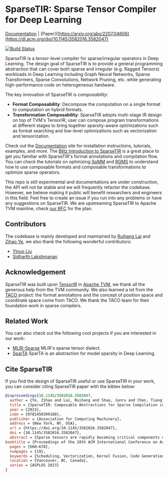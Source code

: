 <!--- Licensed to the Apache Software Foundation (ASF) under one -->
<!--- or more contributor license agreements.  See the NOTICE file -->
<!--- distributed with this work for additional information -->
<!--- regarding copyright ownership.  The ASF licenses this file -->
<!--- to you under the Apache License, Version 2.0 (the -->
<!--- "License"); you may not use this file except in compliance -->
<!--- with the License.  You may obtain a copy of the License at -->

<!---   http://www.apache.org/licenses/LICENSE-2.0 -->

<!--- Unless required by applicable law or agreed to in writing, -->
<!--- software distributed under the License is distributed on an -->
<!--- "AS IS" BASIS, WITHOUT WARRANTIES OR CONDITIONS OF ANY -->
<!--- KIND, either express or implied.  See the License for the -->
<!--- specific language governing permissions and limitations -->
<!--- under the License. -->


SparseTIR: Sparse Tensor Compiler for Deep Learning
==============================================
[Documentation](https://sampl.cs.washington.edu/SparseTIR/) |
[Paper]([https://arxiv.org/abs/2207.04606](https://dl.acm.org/doi/10.1145/3582016.3582047)

[![Build Status](https://github.com/uwsampl/sparsetir/actions/workflows/build.yml/badge.svg)](https://github.com/uwsampl/sparsetir/actions/workflows/build.yml)

SparseTIR is a tensor-level compiler for sparse/irregular operators in Deep Learning. The design goal of SparseTIR is to provide a general programming abstraction that can cover both sparse and irregular (e.g. Ragged Tensors) workloads in Deep Learning including Graph Neural Networks, Sparse Transformers, Sparse Convolutions, Network Pruning, etc. while generating high-performance code on heterogeneous hardware.

The key innovation of SparseTIR is *composability*:
- **Format Composability**: Decompose the computation on a single format to computation on hybrid formats.
- **Transformation Composability**: SparseTIR adopts multi-stage IR design on top of TVM's TensorIR, user can compose program transformations at different stages to bring together sparsity-aware optimizations such as format searching and low-level optimizations such as vectorization and tensorization.

Check out the [Documentation](https://sampl.cs.washington.edu/SparseTIR/) site for installation instructions, tutorials, examples, and more. The [Blitz Introduction to SparseTIR](https://sampl.cs.washington.edu/SparseTIR/tutorials/blitz.html) is a great place to get you familiar with SparseTIR's format annotations and compilation flow. You can check the tutorials on optimizing [SpMM](https://sampl.cs.washington.edu/SparseTIR/tutorials/spmm.html) and [RGMS](https://sampl.cs.washington.edu/SparseTIR/tutorials/rgcn.html) to understand how to use composable formats and composable transformations to optimize sparse operators.

This repo is still experimental and documentations are under construction, the API will not be stable and we will frequently refactor the codebase. However, we believe making it public will benefit researchers and engineers in this field. Feel free to create an issue if you run into any problems or have any suggestions on SparseTIR. We are upstreaming SparseTIR to Apache TVM mainline, check [our RFC](https://discuss.tvm.apache.org/t/rfc-sparsetir-as-a-new-dialect-in-tvm/14645) for the plan.

Contributors
------------
The codebase is mainly developed and maintained by [Ruihang Lai](https://github.com/MasterJH5574) and [Zihao Ye](https://github.com/yzh119/), we also thank the following wonderful contributors:

- [Yinuo Liu](https://github.com/qelk123)
- [Sidharth Lakshmanan](https://github.com/sidlak-c137)

Acknowledgement
---------------
SparseTIR was built upon [TensorIR](https://arxiv.org/pdf/2207.04296.pdf) in [Apache TVM](https://tvm.apache.org/), we thank all the generous help from the TVM community. We also learned a lot from the [TACO](https://github.com/tensor-compiler/taco) project: the format annotations and the concept of position space and coordinate space come from TACO. We thank the TACO team for their foundation work in sparse compilers.

Related Work
------------
You can also check out the following cool projects if you are interested in our work:
- [MLIR-Sparse](https://mlir.llvm.org/docs/Dialects/SparseTensorOps/) MLIR's sparse tensor dialect.
- [SparTA](https://github.com/microsoft/SparTA) SparTA is an abstraction for model sparsity in Deep Learning.

Cite SparseTIR
--------------
If you find the design of SparseTIR useful or use SparseTIR in your work, you can consider citing SparseTIR paper with the bibtex below:
```bibtex
@inproceedings{10.1145/3582016.3582047,
  author = {Ye, Zihao and Lai, Ruihang and Shao, Junru and Chen, Tianqi and Ceze, Luis},
  title = {SparseTIR: Composable Abstractions for Sparse Compilation in Deep Learning},
  year = {2023},
  isbn = {9781450399180},
  publisher = {Association for Computing Machinery},
  address = {New York, NY, USA},
  url = {https://doi.org/10.1145/3582016.3582047},
  doi = {10.1145/3582016.3582047},
  abstract = {Sparse tensors are rapidly becoming critical components of modern deep learning workloads. However, developing high-performance sparse operators can be difficult and tedious, and existing vendor libraries cannot satisfy the escalating demands from new operators. Sparse tensor compilers simplify the development of operators, but efficient sparse compilation for deep learning remains challenging because a single sparse format cannot maximize hardware efficiency, and single-shot compilers cannot keep up with latest hardware and system advances. In this paper, we observe that the key to addressing both these challenges is to leverage composable formats and composable transformations. We propose SparseTIR, a sparse tensor compilation abstraction that offers composable formats and composable transformations for deep learning workloads. SparseTIR constructs a search space over these composable components for performance tuning. With these improvements, SparseTIR obtains consistent performance speedups vs vendor libraries on GPUs for single operators: 1.20-2.34x for GNN operators, 1.05-2.98x for sparse attention operators, and 0.56-7.45x for sparse convolution operators. SparseTIR also accelerates end-to-end GNNs by 1.08-1.52x for GraphSAGE training, and 4.20-40.18x for RGCN inference.},
booktitle = {Proceedings of the 28th ACM International Conference on Architectural Support for Programming Languages and Operating Systems, Volume 3},
  pages = {660–678},
  numpages = {19},
  keywords = {Scheduling, Vectorization, Kernel Fusion, Code Generation and Optimizations, Tensor Cores, Tensor Compilers, Sparse Computation},
  location = {Vancouver, BC, Canada},
  series = {ASPLOS 2023}
}
```

